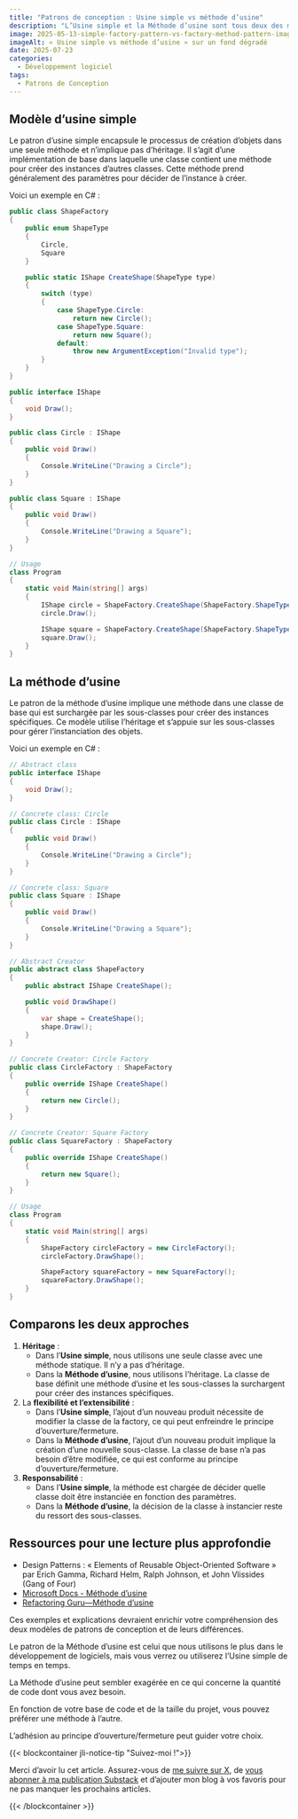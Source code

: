 ```yaml
---
title: "Patrons de conception : Usine simple vs méthode d’usine"
description: "L’Usine simple et la Méthode d’usine sont tous deux des modèles de conception créative utilisés pour créer des objets, mais ils le font de manière différente."
image: 2025-05-13-simple-factory-pattern-vs-factory-method-pattern-image.jpg
imageAlt: « Usine simple vs méthode d’usine » sur un fond dégradé
date: 2025-07-23
categories:
  - Développement logiciel
tags:
  - Patrons de Conception
---
```


## Modèle d’usine simple

Le patron d’usine simple encapsule le processus de création d’objets dans une seule méthode et n’implique pas d’héritage. Il s’agit d’une implémentation de base dans laquelle une classe contient une méthode pour créer des instances d’autres classes. Cette méthode prend généralement des paramètres pour décider de l’instance à créer.

Voici un exemple en C# :

```csharp
public class ShapeFactory
{
    public enum ShapeType
    {
        Circle,
        Square
    }

    public static IShape CreateShape(ShapeType type)
    {
        switch (type)
        {
            case ShapeType.Circle:
                return new Circle();
            case ShapeType.Square:
                return new Square();
            default:
                throw new ArgumentException("Invalid type");
        }
    }
}

public interface IShape
{
    void Draw();
}

public class Circle : IShape
{
    public void Draw()
    {
        Console.WriteLine("Drawing a Circle");
    }
}

public class Square : IShape
{
    public void Draw()
    {
        Console.WriteLine("Drawing a Square");
    }
}

// Usage
class Program
{
    static void Main(string[] args)
    {
        IShape circle = ShapeFactory.CreateShape(ShapeFactory.ShapeType.Circle);
        circle.Draw();

        IShape square = ShapeFactory.CreateShape(ShapeFactory.ShapeType.Square);
        square.Draw();
    }
}
```

## La méthode d’usine

Le patron de la méthode d’usine implique une méthode dans une classe de base qui est surchargée par les sous-classes pour créer des instances spécifiques. Ce modèle utilise l’héritage et s’appuie sur les sous-classes pour gérer l’instanciation des objets.

Voici un exemple en C# :

```csharp
// Abstract class
public interface IShape
{
    void Draw();
}

// Concrete class: Circle
public class Circle : IShape
{
    public void Draw()
    {
        Console.WriteLine("Drawing a Circle");
    }
}

// Concrete class: Square
public class Square : IShape
{
    public void Draw()
    {
        Console.WriteLine("Drawing a Square");
    }
}

// Abstract Creator
public abstract class ShapeFactory
{
    public abstract IShape CreateShape();

    public void DrawShape()
    {
        var shape = CreateShape();
        shape.Draw();
    }
}

// Concrete Creator: Circle Factory
public class CircleFactory : ShapeFactory
{
    public override IShape CreateShape()
    {
        return new Circle();
    }
}

// Concrete Creator: Square Factory
public class SquareFactory : ShapeFactory
{
    public override IShape CreateShape()
    {
        return new Square();
    }
}

// Usage
class Program
{
    static void Main(string[] args)
    {
        ShapeFactory circleFactory = new CircleFactory();
        circleFactory.DrawShape();

        ShapeFactory squareFactory = new SquareFactory();
        squareFactory.DrawShape();
    }
}

```

## Comparons les deux approches

1. **Héritage** :
   - Dans l’**Usine simple**, nous utilisons une seule classe avec une méthode statique. Il n’y a pas d’héritage.
   - Dans la **Méthode d’usine**, nous utilisons l’héritage. La classe de base définit une méthode d’usine et les sous-classes la surchargent pour créer des instances spécifiques.
2. La **flexibilité et l’extensibilité** :
   - Dans l’**Usine simple**, l’ajout d’un nouveau produit nécessite de modifier la classe de la factory, ce qui peut enfreindre le principe d’ouverture/fermeture.
   - Dans la **Méthode d’usine**, l’ajout d’un nouveau produit implique la création d’une nouvelle sous-classe. La classe de base n’a pas besoin d’être modifiée, ce qui est conforme au principe d’ouverture/fermeture.
3. **Responsabilité** :
   - Dans l’**Usine simple**, la méthode est chargée de décider quelle classe doit être instanciée en fonction des paramètres.
   - Dans la **Méthode d’usine**, la décision de la classe à instancier reste du ressort des sous-classes.

## Ressources pour une lecture plus approfondie

- Design Patterns : « Elements of Reusable Object-Oriented Software » par Erich Gamma, Richard Helm, Ralph Johnson, et John Vlissides (Gang of Four)
- [Microsoft Docs - Méthode d’usine](https://learn.microsoft.com/en-us/dotnet/standard/design-patterns/factory-method)
- [Refactoring Guru—Méthode d’usine](https://refactoring.guru/design-patterns/factory-method)

Ces exemples et explications devraient enrichir votre compréhension des deux modèles de patrons de conception et de leurs différences.

Le patron de la Méthode d’usine est celui que nous utilisons le plus dans le développement de logiciels, mais vous verrez ou utiliserez l’Usine simple de temps en temps.

La Méthode d’usine peut sembler exagérée en ce qui concerne la quantité de code dont vous avez besoin.

En fonction de votre base de code et de la taille du projet, vous pouvez préférer une méthode à l’autre.

L’adhésion au principe d’ouverture/fermeture peut guider votre choix.

{{< blockcontainer jli-notice-tip "Suivez-moi !">}}

Merci d’avoir lu cet article. Assurez-vous de [me suivre sur X](https://x.com/LitzlerJeremie), de [vous abonner à ma publication Substack](https://iamjeremie.substack.com/) et d’ajouter mon blog à vos favoris pour ne pas manquer les prochains articles.

{{< /blockcontainer >}}
